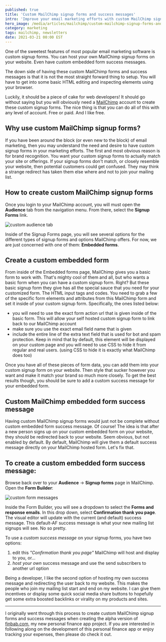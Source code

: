 ```yaml
---
published: true
title: 'Custom MailChimp signup forms and success messages'
intro: 'Improve your email marketing efforts with custom MailChimp signup forms? Yes please!'
hero_image: /media/articles/mailchimp/custom-mailchimp-signup-forms-and-success-messages-3.jpg
category: marketing
tags: mailchimp, newsletters
date: 2021-03-21 00:00 EST
---
```


One of the sweetest features of most popular email marketing software is custom signup forms. You can host your own MailChimp signup forms on your website. Even have custom embedded form success messages.

The down side of having these custom MailChimp forms and success messages is that it is not the most straight forward thing to setup. You will have to get into some basic HTML editing and inspecting elements using your browser.

Luckily, it should be a piece of cake for web developers! It should go without saying but you will obviously need a [MailChimp](/articles/tag/mailchimp) account to create these custom signup forms. The nice thing is that you can do all of this with any level of account. Free or paid. And I like free.

## Why use custom MailChimp signup forms?

If you have been around the block (or even new to the block) of email marketing, then you may understand the need and desire to have custom signup forms in your marketing efforts. The first and most obvious reason is for brand recognition. You want your custom signup forms to actually match your site or offerings. If your signup forms don't match, or closely resemble your website, then potential customers could get confused. They may think a strange redirect has taken them else where and not to join your mailing list.

## How to create custom MailChimp signup forms

Once you login to your MailChimp account, you will must open the **Audience** tab from the navigation menu. From there, select the  **Signup Forms** link.

![custom audience tab](/media/articles/mailchimp/custom-mailchimp-signup-form-browse-to-the-audience-tab-1024x547.jpg)

Inside of the Signup Forms page, you will see several options for the different types of signup forms and options MailChimp offers. For now, we are just concerned with one of them: **Embedded forms**.

## Create a custom embedded form

From inside of the Embedded forms page, MailChimp gives you a basic form to work with. That's mighty cool of them and all, but who wants a basic form when you can have a custom signup form. Right? But these basic signup form they give has all the special sauce that you need for your customized form. The HTML input tags and codes. You need to grab a few of the specific form elements and attributes from this MailChimp form and set it inside of your custom signup form. Specifically, the ones listed below:

- you will need to use the exact form action url that is given inside of the basic form. This will allow your self hosted custom signup form to link back to our MailChimp account
- make sure you use the exact email field name that is given
- include the entire line of the extra text field that is used for bot and spam protection. Keep in mind that by default, this element will be displayed on your custom page and you will need to use CSS to hide it from regular and real users. (using CSS to hide it is exactly what MailChimp does too)

Once you have all of these pieces of form data, you can add them into your custom signup form on your website. Then style that sucker however you want and make it match your brand so much more closely. To get the best results though, you should be sure to add a custom success message for your embedded form.


## Custom MailChimp embedded form success message

Having custom MailChimp signup forms would just not be complete without custom embedded form success message. Of course! The idea is that after a new person signs up on your custom embedded form on your website, they should be redirected back to your website. Seem obvious, but not enabled by default. By default, MailChimp will give them a default success message directly on your MailChimp hosted form. Let's fix that.

## To create a custom embedded form success message:

Browse back over to your **Audience** -> **Signup forms** page in MailChimp. Open the **Form Builder**:

![custom form messages](/media/articles/mailchimp/custom-mailchimp-signup-form-custom-success-message-1024x634.jpg)

Inside the Form Builder, you will see a dropdown to select the **Forms and response emails**. In this drop down, select **Confirmation thank you page**. The visual editor will update with the current (and default) success message. This default-AF success message is what your new mailing list signups will see. No so pretty.

To use a _custom success message_ on your signup forms, you have two options:

1. edit this _"Confirmation thank you page"_ MailChimp will host and display to you, or...
2. _host your own_ success message and use the send subscribers to another url option

Being a developer, I like the second option of hosting my own success message and redirecting the user back to my website. This makes the people who join my mailing list start and end on my website. I can give them incentives or display some quick social media share buttons to hopefully get some extra boosted backlinks or virality on my products and sites.

---

I originally went through this process to create custom MailChimp signup forms and success messages when creating the alpha version of [finbab.com](https://finbab.com), my new personal finance app project. If you are interested in following along on the development of this personal finance app or enjoy tracking your expenses, then please do check it out.